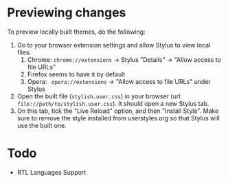
# Previewing changes

To preview locally built themes, do the following:

1. Go to your browser extension settings and allow Stylus to view local files.
   1. Chrome: `chrome://extensions` -> Stylus "Details" -> "Allow access to file URLs"
   2. Firefox seems to have it by default
   3. Opera: ` opera://extensions` -> "Allow access to file URLs" under Stylus
2. Open the built file (`stylish.user.css`) in your browser (url: `file://path/to/stylish.user.css`). It should open a new Stylus tab.
3. On this tab, tick the "Live Reload" option, and then "Install Style". Make sure to remove the style installed from userstyles.org so that Stylus will use the built one.




# Todo

 - RTL Languages Support
